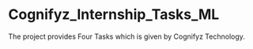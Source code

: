 # Cognifyz_Internship_Tasks_ML
The project provides Four Tasks which is given by Cognifyz Technology.
